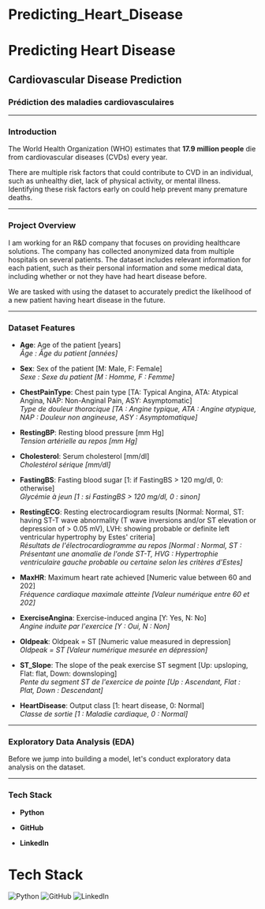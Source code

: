 # Predicting_Heart_Disease
 
# **Predicting Heart Disease**
## **Cardiovascular Disease Prediction**
### **Prédiction des maladies cardiovasculaires**

---

### **Introduction**
The World Health Organization (WHO) estimates that **17.9 million people** die from cardiovascular diseases (CVDs) every year.  
 
There are multiple risk factors that could contribute to CVD in an individual, such as unhealthy diet, lack of physical activity, or mental illness. Identifying these risk factors early on could help prevent many premature deaths.  
 

---

### **Project Overview**
I am working for an R&D company that focuses on providing healthcare solutions. The company has collected anonymized data from multiple hospitals on several patients. The dataset includes relevant information for each patient, such as their personal information and some medical data, including whether or not they have had heart disease before.  
 

We are tasked with using the dataset to accurately predict the likelihood of a new patient having heart disease in the future.  
 

---

### **Dataset Features**
- **Age**: Age of the patient [years]  
  *Âge : Âge du patient [années]*
  
- **Sex**: Sex of the patient [M: Male, F: Female]  
  *Sexe : Sexe du patient [M : Homme, F : Femme]*
  
- **ChestPainType**: Chest pain type [TA: Typical Angina, ATA: Atypical Angina, NAP: Non-Anginal Pain, ASY: Asymptomatic]  
  *Type de douleur thoracique [TA : Angine typique, ATA : Angine atypique, NAP : Douleur non angineuse, ASY : Asymptomatique]*
  
- **RestingBP**: Resting blood pressure [mm Hg]  
  *Tension artérielle au repos [mm Hg]*
  
- **Cholesterol**: Serum cholesterol [mm/dl]  
  *Cholestérol sérique [mm/dl]*
  
- **FastingBS**: Fasting blood sugar [1: if FastingBS > 120 mg/dl, 0: otherwise]  
  *Glycémie à jeun [1 : si FastingBS > 120 mg/dl, 0 : sinon]*
  
- **RestingECG**: Resting electrocardiogram results [Normal: Normal, ST: having ST-T wave abnormality (T wave inversions and/or ST elevation or depression of > 0.05 mV), LVH: showing probable or definite left ventricular hypertrophy by Estes' criteria]  
  *Résultats de l'électrocardiogramme au repos [Normal : Normal, ST : Présentant une anomalie de l'onde ST-T, HVG : Hypertrophie ventriculaire gauche probable ou certaine selon les critères d'Estes]*
  
- **MaxHR**: Maximum heart rate achieved [Numeric value between 60 and 202]  
  *Fréquence cardiaque maximale atteinte [Valeur numérique entre 60 et 202]*
  
- **ExerciseAngina**: Exercise-induced angina [Y: Yes, N: No]  
  *Angine induite par l'exercice [Y : Oui, N : Non]*
  
- **Oldpeak**: Oldpeak = ST [Numeric value measured in depression]  
  *Oldpeak = ST [Valeur numérique mesurée en dépression]*
  
- **ST_Slope**: The slope of the peak exercise ST segment [Up: upsloping, Flat: flat, Down: downsloping]  
  *Pente du segment ST de l'exercice de pointe [Up : Ascendant, Flat : Plat, Down : Descendant]*
  
- **HeartDisease**: Output class [1: heart disease, 0: Normal]  
  *Classe de sortie [1 : Maladie cardiaque, 0 : Normal]*

---

### **Exploratory Data Analysis (EDA)**
Before we jump into building a model, let's conduct exploratory data analysis on the dataset.  
 

---

### **Tech Stack**
- **Python**
 
- **GitHub**
- **LinkedIn**

 # Tech Stack
![Python](https://img.shields.io/badge/python-3670A0?logo=python&logoColor=ffdd54&style=for-the-badge)
 ![GitHub](https://img.shields.io/badge/github-%23121011.svg?logo=github&logoColor=white&style=for-the-badge)
![LinkedIn](https://img.shields.io/badge/linkedin-%230077B5.svg?logo=linkedin&logoColor=white&style=for-the-badge)
 
 
